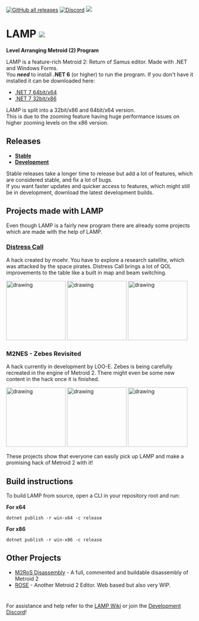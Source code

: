 [![GitHub all releases](https://img.shields.io/github/downloads/ConConner/LAMP/total?color=%232ea043&label=Downloads&style=flat-square)](https://github.com/ConConner/LAMP/releases/tag/Beta) [![Discord](https://img.shields.io/discord/675716572156788776?color=%2347a6ff&label=Dev.%20Discord&logo=Discord&logoColor=%23FFFFFF&style=flat-square)](https://discord.gg/YT6M2rAqqS) [![](https://img.shields.io/badge/Community-Metroid%20Construction-eb7f00?style=flat-square)](https://metroidconstruction.com/)

# LAMP ![](https://i.imgur.com/GU6OWbJ.png)
**Level Arranging Metroid (2) Program**

LAMP is a feature-rich Metroid 2: Return of Samus editor. Made with .NET and Windows Forms.  
You **_need_** to install **.NET 6** (or higher) to run the program. If you don't have it installed it can be downloaded here:
* [.NET 7 64bit/x64](https://dotnet.microsoft.com/en-us/download/dotnet/thank-you/runtime-desktop-7.0.7-windows-x64-installer)
* [.NET 7 32bit/x86](https://dotnet.microsoft.com/en-us/download/dotnet/thank-you/runtime-desktop-7.0.7-windows-x86-installer)

LAMP is split into a 32bit/x86 and 64bit/x64 version.  
This is due to the zooming feature having huge performance issues on higher zooming levels on the x86 version.

## Releases
* **[Stable](https://github.com/ConConner/LAMP/releases)**
* **[Development](https://nightly.link/ConConner/LAMP/workflows/publish-dev-build/main/LAMP-devbuild-x64.zip)**

Stable releases take a longer time to release but add a lot of features, which are considered stable, and fix a lot of bugs.  
If you want faster updates and quicker access to features, which might still be in development, download the latest development builds.

## Projects made with LAMP
Even though LAMP is a fairly new program there are already some projects which are made with the help of LAMP.
### [Distress Call](https://metroidconstruction.com/hack.php?id=737)
A hack created by moehr. You have to explore a research satellite, which was attacked by the space pirates. Distress Call brings a lot of QOL improvements to the table
like a built in map and beam switching.  

<img src="https://i.imgur.com/bI8l4jC.png" alt="drawing" width="160"/> <img src="https://i.imgur.com/bAJrr1Z.png" alt="drawing" width="160"/> <img src="https://i.imgur.com/bJwlYXF.png" alt="drawing" width="160"/>

### M2NES - Zebes Revisited
A hack currently in development by LOO-E. Zebes is being carefully recreated in the engine of Metroid 2. There might even be some new content
in the hack once it is finished.

<img src="https://i.vgy.me/uvDeji.png" alt="drawing" width="160"/> <img src="https://i.vgy.me/DEWY72.png" alt="drawing" width="160"/> <img src="https://i.vgy.me/XiWdhX.png" alt="drawing" width="160"/>

These projects show that everyone can easily pick up LAMP and make a promising hack of Metroid 2 with it!

## Build instructions
To build LAMP from source, open a CLI in your repository root and run:  

**For x64**
```
dotnet publish -r win-x64 -c release
```
**For x86**
```
dotnet publish -r win-x86 -c release
```
## Other Projects

* [M2RoS Disassembly](https://github.com/alex-west/M2RoS) - A full, commented and buildable disassembly of Metroid 2
* [ROSE](https://github.com/liamnajor/ROSE) - Another Metroid 2 Editor. Web based but also very WIP.

#

For assistance and help refer to the [LAMP Wiki](https://github.com/ConConner/LAMP/wiki) or join the [Development Discord](https://discord.gg/YT6M2rAqqS)!
